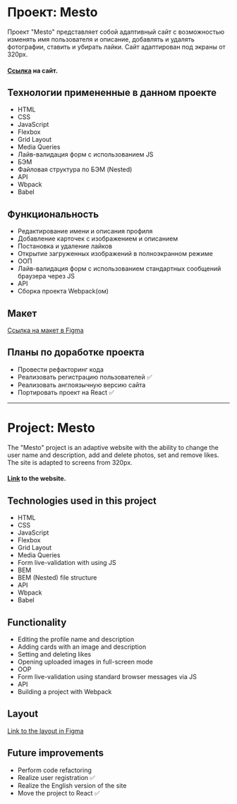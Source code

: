 # Проект: Mesto

Проект "Mesto" представляет собой адаптивный сайт с возможностью изменять имя пользователя и описание, добавлять и удалять фотографии, ставить и убирать лайки.
Сайт адаптирован под экраны от 320px.

#### [Ссылка](https://serega4517.github.io/mesto/) на сайт.

## Технологии примененные в данном проекте

* HTML
* CSS
* JavaScript
* Flexbox
* Grid Layout
* Media Queries
* Лайв-валидация форм с использованием JS
* БЭМ
* Файловая структура по БЭМ (Nested)
* API
* Wbpack
* Babel

## Функциональность

* Редактирование имени и описания профиля
* Добавление карточек с изображением и описанием
* Постановка и удаление лайков
* Открытие загруженных изображений в полноэкранном режиме
* ООП
* Лайв-валидация форм с использованием стандартных сообщений браузера через JS
* API
* Сборка проекта Webpack(ом)

## Макет

[Ссылка на макет в Figma](https://www.figma.com/file/2cn9N9jSkmxD84oJik7xL7/JavaScript.-Sprint-4?node-id=0%3A1)

## Планы по доработке проекта

* Провести рефакторинг кода
* Реализовать регистрацию пользователей :white_check_mark:
* Реализовать англоязычную версию сайта
* Портировать проект на React :white_check_mark:
----
# Project: Mesto

The "Mesto" project is an adaptive website with the ability to change the user name and description, add and delete photos, set and remove likes.
The site is adapted to screens from 320px.

#### [Link](https://serega4517.github.io/mesto/) to the website.

## Technologies used in this project

* HTML
* CSS
* JavaScript
* Flexbox
* Grid Layout
* Media Queries
* Form live-validation with using JS
* BEM
* BEM (Nested) file structure
* API
* Wbpack
* Babel

## Functionality

* Editing the profile name and description
* Adding cards with an image and description
* Setting and deleting likes
* Opening uploaded images in full-screen mode
* OOP
* Form live-validation using standard browser messages via JS
* API
* Building a project with Webpack

## Layout

[Link to the layout in Figma](https://www.figma.com/file/2cn9N9jSkmxD84oJik7xL7/JavaScript.-Sprint-4?node-id=0%3A1)

## Future improvements

* Perform code refactoring
* Realize user registration :white_check_mark:
* Realize the English version of the site
* Move the project to React :white_check_mark:
